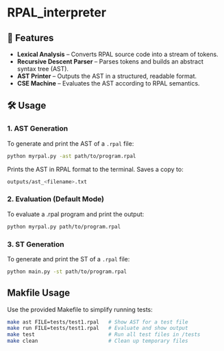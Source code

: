 # RPAL_interpreter


## 🚀 Features

- **Lexical Analysis** – Converts RPAL source code into a stream of tokens.
- **Recursive Descent Parser** – Parses tokens and builds an abstract syntax tree (AST).
- **AST Printer** – Outputs the AST in a structured, readable format.
- **CSE Machine** – Evaluates the AST according to RPAL semantics.

## 🛠️ Usage

### 1. **AST Generation**
To generate and print the AST of a `.rpal` file:
```bash
python myrpal.py -ast path/to/program.rpal
```
Prints the AST in RPAL format to the terminal.
Saves a copy to:
```bash
outputs/ast_<filename>.txt
```

### 2. **Evaluation (Default Mode)**
To evaluate a .rpal program and print the output:
```bash
python myrpal.py path/to/program.rpal
```

### 3. **ST Generation**
To generate and print the ST of a `.rpal` file:
```bash
python main.py -st path/to/program.rpal
```

## Makfile Usage
Use the provided Makefile to simplify running tests:
```bash
make ast FILE=tests/test1.rpal   # Show AST for a test file
make run FILE=tests/test1.rpal   # Evaluate and show output
make test                        # Run all test files in /tests
make clean                       # Clean up temporary files
```
